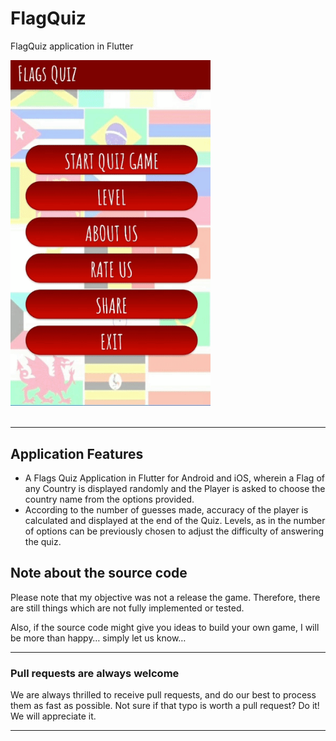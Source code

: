 # FlagQuiz
FlagQuiz application in Flutter

<img src="https://github.com/MobMaxime/FlagQuiz/blob/master/Extra/flagquiz.gif" width="320" alt="FlagQuiz" />
<br/><br/>

---
## Application Features
* A Flags Quiz Application in Flutter for Android and iOS, wherein a Flag of any Country is displayed randomly and the Player is asked to choose the country name from the options provided.
* According to the number of guesses made, accuracy of the player is calculated and displayed at the end of the Quiz. Levels, as in the number of options can be previously chosen to adjust the difficulty of answering the quiz.   
  
  

## Note about the source code

Please note that my objective was not a release the game. Therefore, there are still things which are not fully implemented or tested.

Also, if the source code might give you ideas to build your own game, I will be more than happy… simply let us know…

---

### Pull requests are always welcome

We are always thrilled to receive pull requests, and do our best to
process them as fast as possible. Not sure if that typo is worth a pull
request? Do it! We will appreciate it.

---





